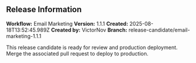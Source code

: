 ## Release Information

**Workflow:** Email Marketing
**Version:** 1.1.1
**Created:** 2025-08-18T13:52:45.989Z
**Created by:** VictorNov
**Branch:** release-candidate/email-marketing-1.1.1

This release candidate is ready for review and production deployment.
Merge the associated pull request to deploy to production.
